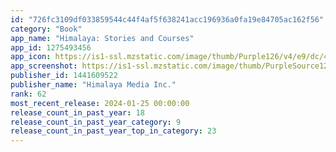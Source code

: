 ```yaml
---
id: "726fc3109df033859544c44f4af5f638241acc196936a0fa19e84705ac162f56"
category: "Book"
app_name: "Himalaya: Stories and Courses"
app_id: 1275493456
app_icon: https://is1-ssl.mzstatic.com/image/thumb/Purple126/v4/e9/dc/44/e9dc44ac-ba05-d7b5-261f-a4526bbc6be7/AppIcon-0-0-1x_U007emarketing-0-0-0-10-0-0-sRGB-0-0-0-GLES2_U002c0-512MB-85-220-0-0.png/1024x1024bb.png
app_screenshot: https://is1-ssl.mzstatic.com/image/thumb/PurpleSource126/v4/1e/61/17/1e61172b-562b-210c-8dec-7ead0f65a471/b63e1e3e-d914-42b0-9bf7-84b684ba201b_1.jpg/1242x2688bb.png
publisher_id: 1441609522
publisher_name: "Himalaya Media Inc."
rank: 62
most_recent_release: 2024-01-25 00:00:00
release_count_in_past_year: 18
release_count_in_past_year_category: 9
release_count_in_past_year_top_in_category: 23
---
```


